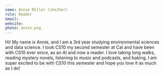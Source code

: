 ```yaml
---
name: Annie Miller (she/her)
role: Reader
email:
website:
photo: annie.png
---
```

Hi! My name is Annie, and I am a 3rd year studying environmental sciences and data science. I took CS10 my second semester at Cal and have been with CS10 ever since, as an AI and now a reader. I love taking long walks, reading mystery novels, listening to music and podcasts, and baking. I am super excited to be with CS10 this semester and hope you love it as much as I do!
